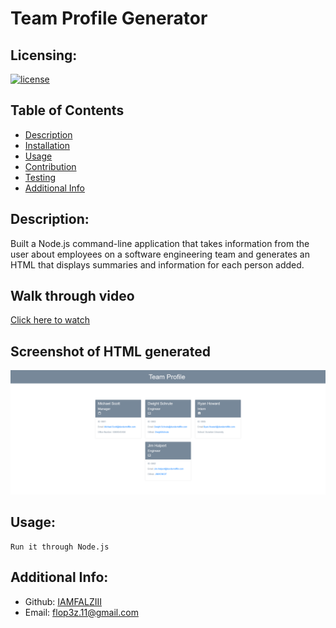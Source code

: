 # Team Profile Generator
  ## Licensing:
  [![license](https://img.shields.io/badge/license--blue)](https://shields.io)
  ## Table of Contents 
  - [Description](#description)
  - [Installation](#installation)
  - [Usage](#usage)
  - [Contribution](#contribution)
  - [Testing](#testing)
  - [Additional Info](#additional-info)
  ## Description:
  Built a Node.js command-line application that takes information from the user about employees on a software engineering team and generates an HTML that displays summaries and information for each person added.
  ## Walk through video
  [Click here to watch](https://drive.google.com/file/d/1mgfWhrR1Ye95pMoTipuT5XhP9YDTEezz/view)
  ## Screenshot of HTML generated
  ![Screenshot](./assets/Screenshot%202022-10-12%20at%2023-58-34%20Team%20Profile.png)
  ## Usage:
    Run it through Node.js
  ## Additional Info:
  - Github: [IAMFALZIII](https://github.com/IAMFALZIII)
  - Email: flop3z.11@gmail.com 